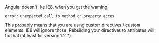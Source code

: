 Angular doesn't like IE8, when you get the warning
```
error: unexpected call to method or property acces
```

This probably means that you are using custom directives / custom elements.
IE8 will ignore those. Rebuilding your directives to attributes will fix that (at least for version 1.2.*)
